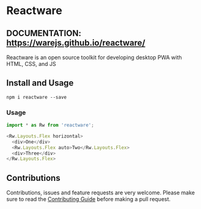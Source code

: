 # Reactware

## DOCUMENTATION: https://warejs.github.io/reactware/

Reactware is an open source toolkit for developing desktop PWA with HTML, CSS, and JS

## Install and Usage

```shell
npm i reactware --save
```

### Usage
```js
import * as Rw from 'reactware';

<Rw.Layouts.Flex horizontal>
  <div>One</div>
  <Rw.Layouts.Flex auto>Two</Rw.Layouts.Flex>
  <div>Three</div>
</Rw.Layouts.Flex>
```

## Contributions

Contributions, issues and feature requests are very welcome. Please make sure to read the [Contributing Guide](https://github.com/warejs/reactware/blob/master/contributing.md) before making a pull request.
